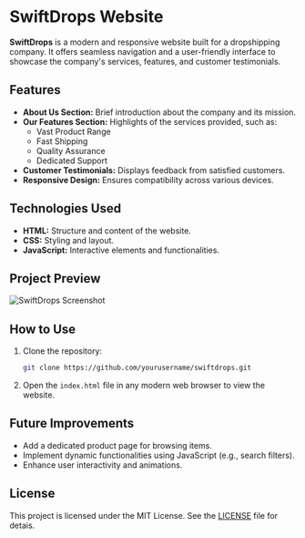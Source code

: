# SwiftDrops Website

**SwiftDrops** is a modern and responsive website built for a dropshipping company. It offers seamless navigation and a user-friendly interface to showcase the company's services, features, and customer testimonials.

## Features

- **About Us Section:** Brief introduction about the company and its mission.
- **Our Features Section:** Highlights of the services provided, such as:
  - Vast Product Range
  - Fast Shipping
  - Quality Assurance
  - Dedicated Support
- **Customer Testimonials:** Displays feedback from satisfied customers.
- **Responsive Design:** Ensures compatibility across various devices.

## Technologies Used

- **HTML:** Structure and content of the website.
- **CSS:** Styling and layout.
- **JavaScript:** Interactive elements and functionalities.

## Project Preview

![SwiftDrops Screenshot](Screenshot%202025-01-25%20100921.png)

## How to Use

1. Clone the repository:
   ```bash
   git clone https://github.com/yourusername/swiftdrops.git
   ```
2. Open the `index.html` file in any modern web browser to view the website.

## Future Improvements

- Add a dedicated product page for browsing items.
- Implement dynamic functionalities using JavaScript (e.g., search filters).
- Enhance user interactivity and animations.

## License

This project is licensed under the MIT License. See the [LICENSE](LICENSE) file for detais.
